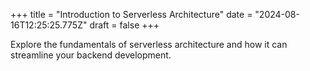+++
title = "Introduction to Serverless Architecture"
date = "2024-08-16T12:25:25.775Z"
draft = false
+++

  Explore the fundamentals of serverless architecture and how it can streamline your backend development.
        